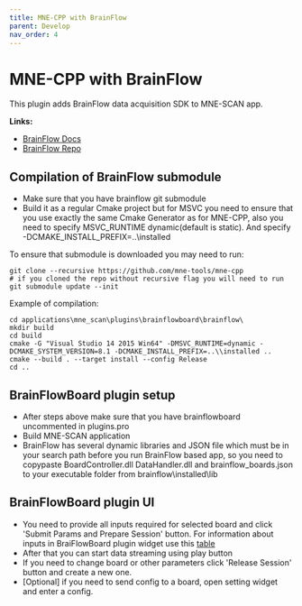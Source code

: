 ```yaml
---
title: MNE-CPP with BrainFlow
parent: Develop
nav_order: 4
---
```

# MNE-CPP with BrainFlow

This plugin adds BrainFlow data acquisition SDK to MNE-SCAN app.

**Links:**

* [BrainFlow Docs](https://brainflow.readthedocs.io/en/stable/)
* [BrainFlow Repo](https://github.com/Andrey1994/brainflow)

## Compilation of BrainFlow submodule

* Make sure that you have brainflow git submodule
* Build it as a regular Cmake project but for MSVC you need to ensure that you use exactly the same Cmake Generator as for MNE-CPP, also you need to specify MSVC_RUNTIME dynamic(default is static). And specify -DCMAKE_INSTALL_PREFIX=..\installed

To ensure that submodule is downloaded you may need to run:
```
git clone --recursive https://github.com/mne-tools/mne-cpp
# if you cloned the repo without recursive flag you will need to run
git submodule update --init
```
Example of compilation:
```
cd applications\mne_scan\plugins\brainflowboard\brainflow\
mkdir build
cd build
cmake -G "Visual Studio 14 2015 Win64" -DMSVC_RUNTIME=dynamic -DCMAKE_SYSTEM_VERSION=8.1 -DCMAKE_INSTALL_PREFIX=..\\installed ..
cmake --build . --target install --config Release
cd ..
```

## BrainFlowBoard plugin setup

* After steps above make sure that you have brainflowboard uncommented in plugins.pro
* Build MNE-SCAN application
* BrainFlow has several dynamic libraries and JSON file which must be in your search path before you run BrainFlow based app, so you need to copypaste BoardController.dll DataHandler.dll and brainflow_boards.json to your executable folder from brainflow\installed\lib

## BrainFlowBoard plugin UI

* You need to provide all inputs required for selected board and click 'Submit Params and Prepare Session' button. For information about inputs in BraiFlowBoard plugin widget use this [table](https://brainflow.readthedocs.io/en/stable/SupportedBoards.html)
* After that you can start data streaming using play button
* If you need to change board or other parameters click 'Release Session' button and create a new one.
* [Optional] if you need to send config to a board, open setting widget and enter a config.
